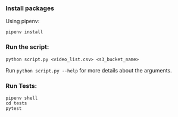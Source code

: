 ### Install packages

Using pipenv:
```
pipenv install
```

### Run the script:

```
python script.py <video_list.csv> <s3_bucket_name>
```

Run `python script.py --help` for more details about the arguments.

### Run Tests:

```
pipenv shell
cd tests
pytest
```